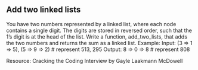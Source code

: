## Add two linked lists

You have two numbers represented by a linked list, where each node contains a single digit. The digits are stored in reversed order, such that the 1’s digit is at the head of the list. Write a function, add_two_lists, that adds the two numbers and returns the sum as a linked list.
Example:
Input: (3 => 1 => 5), (5 => 9 => 2) # represent 513, 295
Output: 8 => 0 => 8 # represent 808

Resource: Cracking the Coding Interview by Gayle Laakmann McDowell